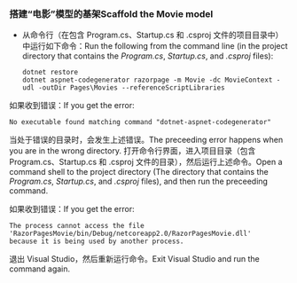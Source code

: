 <a name="scaffold"></a>
### <a name="scaffold-the-movie-model"></a><span data-ttu-id="21804-101">搭建“电影”模型的基架</span><span class="sxs-lookup"><span data-stu-id="21804-101">Scaffold the Movie model</span></span>

* <span data-ttu-id="21804-102">从命令行（在包含 Program.cs、Startup.cs 和 .csproj 文件的项目目录中）中运行如下命令：</span><span class="sxs-lookup"><span data-stu-id="21804-102">Run the following from the command line (in the project directory that contains the *Program.cs*, *Startup.cs*, and *.csproj* files):</span></span>

  ```console
  dotnet restore
  dotnet aspnet-codegenerator razorpage -m Movie -dc MovieContext -udl -outDir Pages\Movies --referenceScriptLibraries
  ```

<span data-ttu-id="21804-103">如果收到错误：</span><span class="sxs-lookup"><span data-stu-id="21804-103">If you get the error:</span></span>
  ```
No executable found matching command "dotnet-aspnet-codegenerator"
  ```

<span data-ttu-id="21804-104">当处于错误的目录时，会发生上述错误。</span><span class="sxs-lookup"><span data-stu-id="21804-104">The preceeding error happens when you are in the wrong directory.</span></span> <span data-ttu-id="21804-105">打开命令行界面，进入项目目录（包含 Program.cs、Startup.cs 和 .csproj 文件的目录），然后运行上述命令。</span><span class="sxs-lookup"><span data-stu-id="21804-105">Open a command shell to the project directory (The directory that contains the *Program.cs*, *Startup.cs*, and *.csproj* files), and then run the preceeding command.</span></span>

<span data-ttu-id="21804-106">如果收到错误：</span><span class="sxs-lookup"><span data-stu-id="21804-106">If you get the error:</span></span>
  ```
  The process cannot access the file 
 'RazorPagesMovie/bin/Debug/netcoreapp2.0/RazorPagesMovie.dll' 
  because it is being used by another process.
  ```

<span data-ttu-id="21804-107">退出 Visual Studio，然后重新运行命令。</span><span class="sxs-lookup"><span data-stu-id="21804-107">Exit Visual Studio and run the command again.</span></span>
